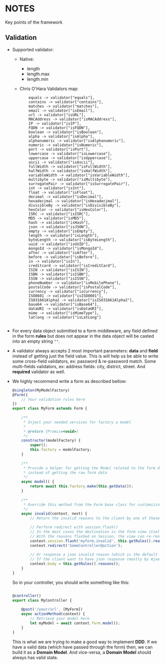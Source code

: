 # NOTES
Key points of the framework

## Validation

- Supported validator:
    - Native:
        - length
        - length.max
        - length.min
        
    - Chris O'Hara Validators map:

        ```
            equals -> validator["equals"],
            contains -> validator["contains"],
            matches -> validator["matches"],
            email -> validator["isEmail"],
            url -> validator["isURL"],
            MACAddress -> validator["isMACAddress"],
            IP -> validator["isIP"],
            FQDN -> validator["isFQDN"],
            boolean -> validator["isBoolean"],
            alpha -> validator["isAlpha"],
            alphanumeric -> validator["isAlphanumeric"],
            numeric -> validator["isNumeric"],
            port -> validator["isPort"],
            lowercase -> validator["isLowercase"],
            uppercase -> validator["isUppercase"],
            ascii -> validator["isAscii"],
            fullWidth -> validator["isFullWidth"],
            halfWidth -> validator["isHalfWidth"],
            variableWidth -> validator["isVariableWidth"],
            multibyte -> validator["isMultibyte"],
            surrogatePair -> validator["isSurrogatePair"],
            int -> validator["isInt"],
            float -> validator["isFloat"],
            decimal -> validator["isDecimal"],
            hexadecimal -> validator["isHexadecimal"],
            divisibleBy -> validator["isDivisibleBy"],
            hexColor -> validator["isHexColor"],
            ISRC -> validator["isISRC"],
            MD5 -> validator["isMD5"],
            hash -> validator["isHash"],
            json -> validator["isJSON"],
            empty -> validator["isEmpty"],
            length -> validator["isLength"],
            byteLength -> validator["isByteLength"],
            uuid -> validator["isUUID"],
            mongoId -> validator["isMongoId"],
            after -> validator["isAfter"],
            before -> validator["isBefore"],
            in -> validator["isIn"],
            creditcard -> validator["isCreditCard"],
            ISIN -> validator["isISIN"],
            ISBN -> validator["isISBN"],
            ISSN -> validator["isISSN"],
            phoneNumber -> validator["isMobilePhone"],
            postalCode -> validator["isPostalCode"],
            currency -> validator["isCurrency"],
            ISO8601 -> validator["isISO8601"],
            ISO31661Alpha2 -> validator["isISO31661Alpha2"],
            base64 -> validator["isBase64"],
            dataURI -> validator["isDataURI"],
            mime -> validator["isMimeType"],
            latlong -> validator["isLatLong"]
            
        ```    

- For every data object submitted to a form middleware, any field defined in the form **rules** but does not appear in the data object will be casted into an empty string `""`.

- A validator always accepts 2 most important parameters: **data** and **field** instead of getting just the field value. 
This is will help us be able to write some cross-field validators, ex: password & re-password match. 
Some multi-fields validators, ex: address fields: city, district, street. 
And **required** validator as well.

- We highly recommend write a form as described bellow:

    ```javascript
    @singleton(MyModelFactory)
    @form({
        // Your validation rules here
    })
    export class MyForm extends Form {
        
        /**
         * Inject your needed services for factory a model
         * 
         * @return {Promise<void>}
         */
        constructor(modelFactory) {
            super();
            this.factory = modelFactory;
        } 
        
        /**
         * Provide a helper for getting the Model related to the form data, 
         * instead of getting the raw form data
         */
        async model() {
            return await this.factory.make(this.getData());
        }
        
        /**
         * Override this method from the Form base class for customizing your invalid response
         */
        async invalid(context, next) {
            // Return the invalid reasons to the client by one of these methods:
    
            // Perform redirect with session.flash()
            // In the most cases the destination is the form view itself.
            // With the reasons flashed on Session, the view can re-render the form, with error reason displayed once.
            context.session.flash('myform.invalid', this.getRules().reasons());
            context.redirect('SomeController@action');
            
            // Or response a json invalid reason (which is the default behavior of the form)
            // If the client want to have json response (mostly by Ajax form submit)
            context.body = this.getRules().reasons();
        }
    }
    ```
    
    So in your controller, you should write something like this:
    
    ```javascript
    
    @controller()
    export class MyController {
        
        @post('/your/url', [MyForm])
        async actionMethod(context) {
            // Retrieve your model here
            let myModel = await context.form.model();
        }
    }
    
    ```
    
    This is what we are trying to make a good way to implement **DDD**. 
    If we have a valid data (which have passed through the form) then, we can build it as a **Domain Model**. 
    And vice-versa, a **Domain Model** should always has valid state.